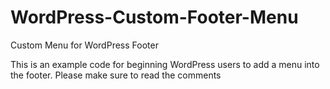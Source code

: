 # WordPress-Custom-Footer-Menu
Custom Menu for WordPress Footer 

This is an example code for beginning WordPress users to add a menu into the footer. 
Please make sure to read the comments
